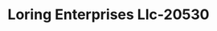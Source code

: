 ---
f_zip-code: 20906
f_state-code: MD
title: Loring Enterprises Llc-20530
f_phone: 301-933-9555
f_city-only: Spring
f_address: 12345 Georgia Ave Silver Spring
f_location-unique-id: '20530'
slug: loring-enterprises-llc-20530
updated-on: '2024-05-30T13:46:58.046Z'
created-on: '2024-05-30T13:36:59.803Z'
published-on: '2024-05-30T13:54:32.469Z'
f_city-state: cms/city/spring-md.md
f_company: cms/company/loring-enterprises-llc.md
f_state: cms/state/maryland.md
layout: '[payday-loan].html'
tags: payday-loan
---